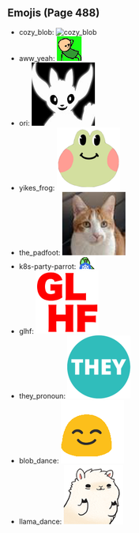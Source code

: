 
## Emojis (Page 488)

* cozy_blob: ![cozy_blob](output/cozy_blob)
* aww_yeah: ![aww_yeah](output/aww_yeah.gif)
* ori: ![ori](output/ori.jpg)
* yikes_frog: ![yikes_frog](output/yikes_frog.png)
* the_padfoot: ![the_padfoot](output/the_padfoot.png)
* k8s-party-parrot: ![k8s-party-parrot](output/k8s-party-parrot.gif)
* glhf: ![glhf](output/glhf.png)
* they_pronoun: ![they_pronoun](output/they_pronoun.png)
* blob_dance: ![blob_dance](output/blob_dance.gif)
* llama_dance: ![llama_dance](output/llama_dance.gif)
